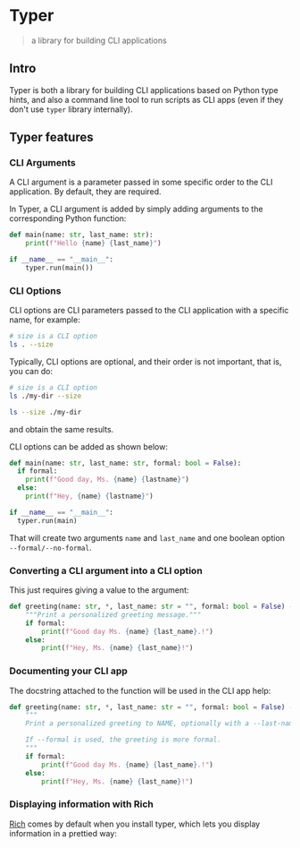 # Typer
> a library for building CLI applications


## Intro

Typer is both a library for building CLI applications based on Python type hints, and also a command line tool to run scripts as CLI apps (even if they don't use `typer` library internally).

## Typer features

### CLI Arguments

A CLI argument is a parameter passed in some specific order to the CLI application. By default, they are required.

In Typer, a CLI argument is added by simply adding arguments to the corresponding Python function:

```python
def main(name: str, last_name: str):
    print(f"Hello {name} {last_name}")

if __name__ == "__main__":
    typer.run(main())
```

### CLI Options

CLI options are CLI parameters passed to the CLI application with a specific name, for example:

```bash
# size is a CLI option
ls . --size
```

Typically, CLI options are optional, and their order is not important, that is, you can do:

```bash
# size is a CLI option
ls ./my-dir --size

ls --size ./my-dir
```

and obtain the same results.

CLI options can be added as shown below:

```python
def main(name: str, last_name: str, formal: bool = False):
  if formal:
    print(f"Good day, Ms. {name} {lastname}")
  else:
    print(f"Hey, {name} {lastname}")

if __name__ == "__main__":
  typer.run(main)
```

That will create two arguments `name` and `last_name` and one boolean option `--formal/--no-formal`.

### Converting a CLI argument into a CLI option

This just requires giving a value to the argument:

```python
def greeting(name: str, *, last_name: str = "", formal: bool = False) -> None:
    """Print a personalized greeting message."""
    if formal:
        print(f"Good day Ms. {name} {last_name}.!")
    else:
        print(f"Hey, Ms. {name} {last_name}!")
```

### Documenting your CLI app

The docstring attached to the function will be used in the CLI app help:

```python
def greeting(name: str, *, last_name: str = "", formal: bool = False) -> None:
    """
    Print a personalized greeting to NAME, optionally with a --last-name.

    If --formal is used, the greeting is more formal.
    """
    if formal:
        print(f"Good day Ms. {name} {last_name}.!")
    else:
        print(f"Hey, Ms. {name} {last_name}!")
```

### Displaying information with Rich

[Rich](https://rich.readthedocs.io/) comes by default when you install typer, which lets you display information in a prettied way: